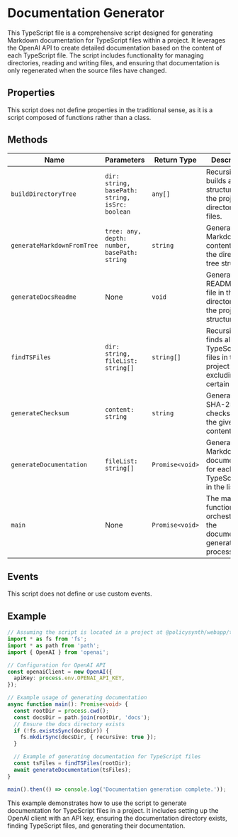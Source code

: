 # Documentation Generator

This TypeScript file is a comprehensive script designed for generating Markdown documentation for TypeScript files within a project. It leverages the OpenAI API to create detailed documentation based on the content of each TypeScript file. The script includes functionality for managing directories, reading and writing files, and ensuring that documentation is only regenerated when the source files have changed.

## Properties

This script does not define properties in the traditional sense, as it is a script composed of functions rather than a class.

## Methods

| Name                    | Parameters            | Return Type         | Description                                                                 |
|-------------------------|-----------------------|---------------------|-----------------------------------------------------------------------------|
| `buildDirectoryTree`    | `dir: string, basePath: string, isSrc: boolean` | `any[]`              | Recursively builds a tree structure of the project's directories and files. |
| `generateMarkdownFromTree` | `tree: any, depth: number, basePath: string` | `string`            | Generates Markdown content from the directory tree structure.               |
| `generateDocsReadme`    | None                  | `void`              | Generates a README.md file in the docs directory with the project structure.|
| `findTSFiles`           | `dir: string, fileList: string[]` | `string[]`         | Recursively finds all TypeScript files in the project excluding certain files. |
| `generateChecksum`      | `content: string`     | `string`            | Generates a SHA-256 checksum for the given content.                         |
| `generateDocumentation` | `fileList: string[]`  | `Promise<void>`     | Generates Markdown documentation for each TypeScript file in the list.      |
| `main`                  | None                  | `Promise<void>`     | The main function that orchestrates the documentation generation process.   |

## Events

This script does not define or use custom events.

## Example

```typescript
// Assuming the script is located in a project at @policysynth/webapp/tools/generateDocumentation.js
import * as fs from 'fs';
import * as path from 'path';
import { OpenAI } from 'openai';

// Configuration for OpenAI API
const openaiClient = new OpenAI({
  apiKey: process.env.OPENAI_API_KEY,
});

// Example usage of generating documentation
async function main(): Promise<void> {
  const rootDir = process.cwd();
  const docsDir = path.join(rootDir, 'docs');
  // Ensure the docs directory exists
  if (!fs.existsSync(docsDir)) {
    fs.mkdirSync(docsDir, { recursive: true });
  }

  // Example of generating documentation for TypeScript files
  const tsFiles = findTSFiles(rootDir);
  await generateDocumentation(tsFiles);
}

main().then(() => console.log('Documentation generation complete.'));
```

This example demonstrates how to use the script to generate documentation for TypeScript files in a project. It includes setting up the OpenAI client with an API key, ensuring the documentation directory exists, finding TypeScript files, and generating their documentation.